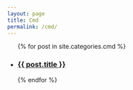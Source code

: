 ```yaml
---
layout: page
title: Cmd
permalink: /cmd/
---
```

<ul>
{% for post in site.categories.cmd %}
  <li>
    <a href="{{ post.url }}"><h3>{{ post.title }}</h3></a>
    <!--{{ post.date | date: "%B %d, %Y" }}-->
  </li>
{% endfor %}
</ul>
